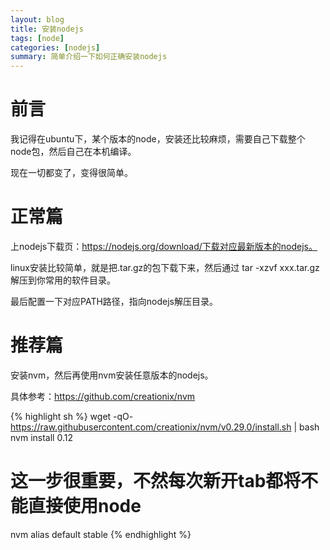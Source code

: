 ```yaml
---
layout: blog
title: 安装nodejs
tags: [node]
categories: [nodejs]
summary: 简单介绍一下如何正确安装nodejs
---
```


# 前言

我记得在ubuntu下，某个版本的node，安装还比较麻烦，需要自己下载整个node包，然后自己在本机编译。

现在一切都变了，变得很简单。

# 正常篇

上nodejs下载页：https://nodejs.org/download/下载对应最新版本的nodejs。

linux安装比较简单，就是把.tar.gz的包下载下来，然后通过 tar -xzvf xxx.tar.gz解压到你常用的软件目录。

最后配置一下对应PATH路径，指向nodejs解压目录。

# 推荐篇

安装nvm，然后再使用nvm安装任意版本的nodejs。

具体参考：https://github.com/creationix/nvm

{% highlight sh %}
wget -qO- https://raw.githubusercontent.com/creationix/nvm/v0.29.0/install.sh | bash
nvm install 0.12
# 这一步很重要，不然每次新开tab都将不能直接使用node
nvm alias default stable
{% endhighlight %}
